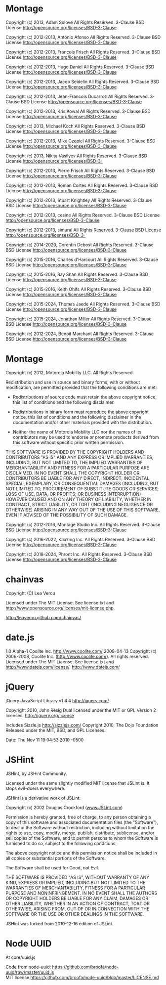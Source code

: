 Montage
============
Copyright (c) 2013, Adam Solove
All Rights Reserved. 3-Clause BSD License
http://opensource.org/licenses/BSD-3-Clause

Copyright (c) 2012-2013, António Afonso All Rights Reserved.
3-Clause BSD License
http://opensource.org/licenses/BSD-3-Clause

Copyright (c) 2012-2013, François Frisch All Rights Reserved.
3-Clause BSD License
http://opensource.org/licenses/BSD-3-Clause

Copyright (c) 2012-2013, Hugo Daniel All Rights Reserved.
3-Clause BSD License
http://opensource.org/licenses/BSD-3-Clause

Copyright (c) 2012-2013, Jacob Seidelin All Rights Reserved.
3-Clause BSD License
http://opensource.org/licenses/BSD-3-Clause

Copyright (c) 2012-2013, Jean-Francois Ducarroz All Rights Reserved.
3-Clause BSD License
http://opensource.org/licenses/BSD-3-Clause

Copyright (c) 2012-2013, Kris Kowal All Rights Reserved.
3-Clause BSD License
http://opensource.org/licenses/BSD-3-Clause

Copyright (c) 2013, Michael Koch All Rights Reserved.
3-Clause BSD License
http://opensource.org/licenses/BSD-3-Clause

Copyright (c) 2012-2013, Mike Czepiel All Rights Reserved.
3-Clause BSD License
http://opensource.org/licenses/BSD-3-Clause

Copyright (c) 2013, Nikita Vasilyev All Rights Reserved.
3-Clause BSD License
http://opensource.org/licenses/BSD-3-

Copyright (c) 2012-2013, Pierre Frisch All Rights Reserved.
3-Clause BSD License
http://opensource.org/licenses/BSD-3-Clause

Copyright (c) 2012-2013, Roman Cortes All Rights Reserved.
3-Clause BSD License
http://opensource.org/licenses/BSD-3-Clause

Copyright (c) 2012-2013, Stuart Knightley All Rights Reserved.
3-Clause BSD License
http://opensource.org/licenses/BSD-3-Clause

Copyright (c) 2012-2013, cesine All Rights Reserved.
3-Clause BSD License
http://opensource.org/licenses/BSD-3-Clause

Copyright (c) 2012-2013, simurai All Rights Reserved.
3-Clause BSD License
http://opensource.org/licenses/BSD-3-

Copyright (c) 2014-2020, Corentin Debost All Rights Reserved.
3-Clause BSD License
http://opensource.org/licenses/BSD-3-Clause

Copyright (c) 2015-2016, Charles d'Harcourt All Rights Reserved.
3-Clause BSD License
http://opensource.org/licenses/BSD-3-Clause

Copyright (c) 2015-2016, Ray Shan All Rights Reserved.
3-Clause BSD License
http://opensource.org/licenses/BSD-3-Clause

Copyright (c) 2015-2016, Keith Ohlfs All Rights Reserved.
3-Clause BSD License
http://opensource.org/licenses/BSD-3-Clause

Copyright (c) 2015-2024, Thomas Jaede All Rights Reserved.
3-Clause BSD License
http://opensource.org/licenses/BSD-3-Clause

Copyright (c) 2015-2024, Jonathan Miller All Rights Reserved.
3-Clause BSD License
http://opensource.org/licenses/BSD-3-Clause

Copyright (c) 2012-2024, Benoit Marchant All Rights Reserved.
3-Clause BSD License
http://opensource.org/licenses/BSD-3-Clause


Montage
========

Copyright (c) 2012, Motorola Mobility LLC.
All Rights Reserved.

Redistribution and use in source and binary forms, with or without
modification, are permitted provided that the following conditions are met:

* Redistributions of source code must retain the above copyright notice,
  this list of conditions and the following disclaimer.

* Redistributions in binary form must reproduce the above copyright notice,
  this list of conditions and the following disclaimer in the documentation
  and/or other materials provided with the distribution.

* Neither the name of Motorola Mobility LLC nor the names of its
  contributors may be used to endorse or promote products derived from this
  software without specific prior written permission.

THIS SOFTWARE IS PROVIDED BY THE COPYRIGHT HOLDERS AND CONTRIBUTORS "AS IS"
AND ANY EXPRESS OR IMPLIED WARRANTIES, INCLUDING, BUT NOT LIMITED TO, THE
IMPLIED WARRANTIES OF MERCHANTABILITY AND FITNESS FOR A PARTICULAR PURPOSE
ARE DISCLAIMED. IN NO EVENT SHALL THE COPYRIGHT HOLDER OR CONTRIBUTORS BE
LIABLE FOR ANY DIRECT, INDIRECT, INCIDENTAL, SPECIAL, EXEMPLARY, OR
CONSEQUENTIAL DAMAGES (INCLUDING, BUT NOT LIMITED TO, PROCUREMENT OF
SUBSTITUTE GOODS OR SERVICES; LOSS OF USE, DATA, OR PROFITS; OR BUSINESS
INTERRUPTION) HOWEVER CAUSED AND ON ANY THEORY OF LIABILITY, WHETHER IN
CONTRACT, STRICT LIABILITY, OR TORT (INCLUDING NEGLIGENCE OR OTHERWISE)
ARISING IN ANY WAY OUT OF THE USE OF THIS SOFTWARE, EVEN IF ADVISED OF THE
POSSIBILITY OF SUCH DAMAGE.


Copyright (c) 2012-2016, Montage Studio Inc.
All Rights Reserved.
3-Clause BSD License
http://opensource.org/licenses/BSD-3-Clause


Copyright (c) 2016-2022, Kaazing Inc.
All Rights Reserved.
3-Clause BSD License
http://opensource.org/licenses/BSD-3-Clause

Copyright (c) 2018-2024, Phront Inc.
All Rights Reserved.
3-Clause BSD License
http://opensource.org/licenses/BSD-3-Clause


chainvas
========

Copyright (C) Lea Verou

Licensed under The MIT License. See license.txt and http://www.opensource.org/licenses/mit-license.php.

http://leaverou.github.com/chainvas/

date.js
=======
1.0 Alpha-1
Coolite Inc. http://www.coolite.com/
2008-04-13
Copyright (c) 2006-2008, Coolite Inc. (http://www.coolite.com/). All rights reserved.
Licensed under The MIT License. See license.txt and http://www.datejs.com/license/.
http://www.datejs.com/

jQuery
======
jQuery JavaScript Library v1.4.4
http://jquery.com/

Copyright 2010, John Resig
Dual licensed under the MIT or GPL Version 2 licenses.
http://jquery.org/license

Includes Sizzle.js
http://sizzlejs.com/
Copyright 2010, The Dojo Foundation
Released under the MIT, BSD, and GPL Licenses.

Date: Thu Nov 11 19:04:53 2010 -0500

JSHint
======
JSHint, by JSHint Community.

Licensed under the same slightly modified MIT license that JSLint is.
It stops evil-doers everywhere.

JSHint is a derivative work of JSLint:

  Copyright (c) 2002 Douglas Crockford  (www.JSLint.com)

  Permission is hereby granted, free of charge, to any person obtaining
  a copy of this software and associated documentation files (the "Software"),
  to deal in the Software without restriction, including without limitation
  the rights to use, copy, modify, merge, publish, distribute, sublicense,
  and/or sell copies of the Software, and to permit persons to whom
  the Software is furnished to do so, subject to the following conditions:

  The above copyright notice and this permission notice shall be included
  in all copies or substantial portions of the Software.

  The Software shall be used for Good, not Evil.

  THE SOFTWARE IS PROVIDED "AS IS", WITHOUT WARRANTY OF ANY KIND, EXPRESS OR
  IMPLIED, INCLUDING BUT NOT LIMITED TO THE WARRANTIES OF MERCHANTABILITY,
  FITNESS FOR A PARTICULAR PURPOSE AND NONINFRINGEMENT. IN NO EVENT SHALL THE
  AUTHORS OR COPYRIGHT HOLDERS BE LIABLE FOR ANY CLAIM, DAMAGES OR OTHER
  LIABILITY, WHETHER IN AN ACTION OF CONTRACT, TORT OR OTHERWISE, ARISING
  FROM, OUT OF OR IN CONNECTION WITH THE SOFTWARE OR THE USE OR OTHER
  DEALINGS IN THE SOFTWARE.

JSHint was forked from 2010-12-16 edition of JSLint.

Node UUID
=========

At core/uuid.js

Code from node-uuid: https://github.com/broofa/node-uuid/raw/master/uuid.js<br/>
MIT license https://github.com/broofa/node-uuid/blob/master/LICENSE.md<br/>
